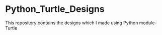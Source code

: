 # Python_Turtle_Designs
This repository contains the designs which I made using Python module-Turtle
